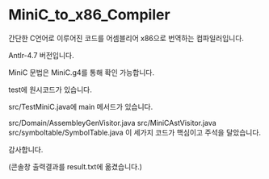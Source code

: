 # MiniC_to_x86_Compiler

간단한 C언어로 이루어진 코드를 어셈블리어 x86으로 번역하는 컴파일러입니다.

Antlr-4.7 버전입니다.

MiniC 문법은 MiniC.g4를 통해 확인 가능합니다.

test에 원시코드가 있습니다.

src/TestMiniC.java에 main 메서드가 있습니다.

src/Domain/AssembleyGenVisitor.java
src/MiniCAstVisitor.java   
src/symboltable/SymbolTable.java 
이 세가지 코드가 핵심이고 주석을 달았습니다.

감사합니다.

(콘솔창 출력결과를 result.txt에 옮겼습니다.)

